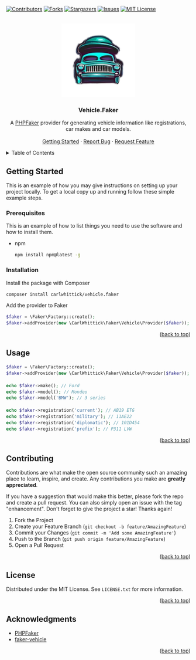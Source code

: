 <!-- Improved compatibility of back to top link: See: https://github.com/othneildrew/Best-README-Template/pull/73 -->
<a name="readme-top"></a>

<!-- PROJECT SHIELDS -->
[![Contributors][contributors-shield]][contributors-url]
[![Forks][forks-shield]][forks-url]
[![Stargazers][stars-shield]][stars-url]
[![Issues][issues-shield]][issues-url]
[![MIT License][license-shield]][license-url]

<br />
<div align="center">
  <a href="https://github.com/carlwhittick/vehicle.faker">
    <img src="images/logo.png" alt="Vehicle.Faker Logo" width="200">
  </a>
  <h3 align="center">Vehicle.Faker</h3>
  <p align="center">
    A <a href="https://fakerphp.github.io/">PHPFaker</a> provider for generating vehicle information like registrations, car makes and car models.
    <!-- <br /> -->
    <!-- <a href="https://github.com/carlwhittick/vehicle.faker"><strong>Explore the docs »</strong></a> -->
    <br />
    <br />
    <a href="#getting-started">Getting Started</a>
    ·
    <a href="https://github.com/carlwhittick/vehicle.faker/issues/new?labels=bug&template=bug-report---.md">Report Bug</a>
    ·
    <a href="https://github.com/carlwhittick/vehicle.faker/issues/new?labels=enhancement&template=feature-request---.md">Request Feature</a>
  </p>
</div>



<!-- TABLE OF CONTENTS -->
<details>
  <summary>Table of Contents</summary>
  <ol>
    <li>
      <a href="#getting-started">Getting Started</a>
      <ul>
        <li><a href="#prerequisites">Prerequisites</a></li>
        <li><a href="#installation">Installation</a></li>
      </ul>
    </li>
    <li><a href="#usage">Usage</a></li>
    <li><a href="#roadmap">Roadmap</a></li>
    <li><a href="#contributing">Contributing</a></li>
    <li><a href="#license">License</a></li>
    <li><a href="#acknowledgments">Acknowledgments</a></li>
  </ol>
</details>

<!-- GETTING STARTED -->
## Getting Started

This is an example of how you may give instructions on setting up your project locally.
To get a local copy up and running follow these simple example steps.

### Prerequisites

This is an example of how to list things you need to use the software and how to install them.
* npm
  ```sh
  npm install npm@latest -g
  ```

### Installation

Install the package with Composer
```sh
composer install carlwhittick/vehicle.faker
```

Add the provider to Faker
```php
$faker = \Faker\Factory::create();
$faker->addProvider(new \CarlWhittick\Faker\Vehicle\Provider($faker));
```

<p align="right">(<a href="#readme-top">back to top</a>)</p>


<!-- USAGE EXAMPLES -->
## Usage

```php
$faker = \Faker\Factory::create();
$faker->addProvider(new \CarlWhittick\Faker\Vehicle\Provider($faker));

echo $faker->make(); // Ford
echo $faker->model(); // Mondeo
echo $faker->model('BMW'); // 3 series

echo $faker->registration('current'); // AB19 ETG
echo $faker->registration('military'); // 11AE22 
echo $faker->registration('diplomatic'); // 101D454 
echo $faker->registration('prefix'); // P311 LVW 

```

<p align="right">(<a href="#readme-top">back to top</a>)</p>



<!-- ROADMAP -->
<!-- ## Roadmap -->
<!---->
<!-- - [ ] Feature 1 -->
<!-- - [ ] Feature 2 -->
<!-- - [ ] Feature 3 -->
<!--     - [ ] Nested Feature -->
<!---->
<!-- See the [open issues](https://github.com/carlwhittick/vehicle.faker/issues) for a full list of proposed features (and known issues). -->
<!---->
<!-- <p align="right">(<a href="#readme-top">back to top</a>)</p> -->



<!-- CONTRIBUTING -->
## Contributing

Contributions are what make the open source community such an amazing place to learn, inspire, and create. Any contributions you make are **greatly appreciated**.

If you have a suggestion that would make this better, please fork the repo and create a pull request. You can also simply open an issue with the tag "enhancement".
Don't forget to give the project a star! Thanks again!

1. Fork the Project
2. Create your Feature Branch (`git checkout -b feature/AmazingFeature`)
3. Commit your Changes (`git commit -m 'Add some AmazingFeature'`)
4. Push to the Branch (`git push origin feature/AmazingFeature`)
5. Open a Pull Request

<p align="right">(<a href="#readme-top">back to top</a>)</p>



<!-- LICENSE -->
## License

Distributed under the MIT License. See `LICENSE.txt` for more information.

<p align="right">(<a href="#readme-top">back to top</a>)</p>



<!-- ACKNOWLEDGMENTS -->
## Acknowledgments

* [PHPFaker](https://fakerphp.github.io/)
* [faker-vehicle](https://github.com/mattwells/faker-vehicle)

<p align="right">(<a href="#readme-top">back to top</a>)</p>



<!-- MARKDOWN LINKS & IMAGES -->
<!-- https://www.markdownguide.org/basic-syntax/#reference-style-links -->
[contributors-shield]: https://img.shields.io/github/contributors/carlwhittick/vehicle.faker.svg?style=for-the-badge
[contributors-url]: https://github.com/carlwhittick/vehicle.faker/graphs/contributors
[forks-shield]: https://img.shields.io/github/forks/carlwhittick/vehicle.faker.svg?style=for-the-badge
[forks-url]: https://github.com/carlwhittick/vehicle.faker/network/members
[stars-shield]: https://img.shields.io/github/stars/carlwhittick/vehicle.faker.svg?style=for-the-badge
[stars-url]: https://github.com/carlwhittick/vehicle.faker/stargazers
[issues-shield]: https://img.shields.io/github/issues/carlwhittick/vehicle.faker.svg?style=for-the-badge
[issues-url]: https://github.com/carlwhittick/vehicle.faker/issues
[license-shield]: https://img.shields.io/github/license/carlwhittick/vehicle.faker.svg?style=for-the-badge
[license-url]: https://github.com/carlwhittick/vehicle.faker/blob/master/LICENSE.txt
[linkedin-shield]: https://img.shields.io/badge/-LinkedIn-black.svg?style=for-the-badge&logo=linkedin&colorB=555
[linkedin-url]: https://linkedin.com/in/linkedin_username

